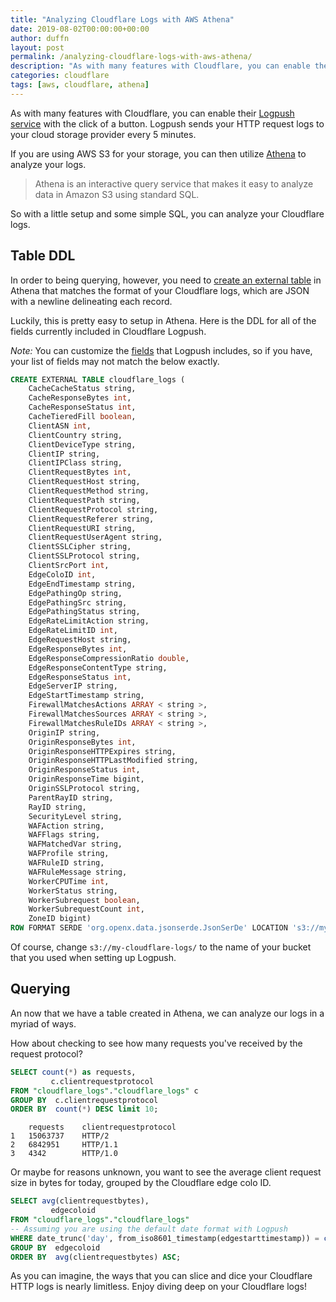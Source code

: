 ```yaml
---
title: "Analyzing Cloudflare Logs with AWS Athena"
date: 2019-08-02T00:00:00+00:00
author: duffn
layout: post
permalink: /analyzing-cloudflare-logs-with-aws-athena/
description: "As with many features with Cloudflare, you can enable their Logpush service with the click of a button. If you are using AWS S3 for your storage, you can then utilize Athena to analyze your logs."
categories: cloudflare
tags: [aws, cloudflare, athena]
---
```


As with many features with Cloudflare, you can enable their [Logpush service](https://developers.cloudflare.com/logs/logpush/) with the click of a button. Logpush sends
your HTTP request logs to your cloud storage provider every 5 minutes.

If you are using AWS S3 for your storage, you can then utilize [Athena](https://aws.amazon.com/athena/) to
analyze your logs.

> Athena is an interactive query service that makes it easy to analyze data in Amazon S3 using standard SQL.

So with a little setup and some simple SQL, you can analyze your Cloudflare logs.

## Table DDL

In order to being querying, however, you need to [create an external table](https://docs.aws.amazon.com/athena/latest/ug/create-table.html) in Athena that
matches the format of your Cloudflare logs, which are JSON with a newline delineating each record.

Luckily, this is pretty easy to setup in Athena. Here is
the DDL for all of the fields currently included in Cloudflare Logpush.

_Note:_ You can customize the [fields](https://developers.cloudflare.com/logs/logpull-api/requesting-logs/#fields) that Logpush includes, so if you have, your
list of fields may not match the below exactly.

```sql
CREATE EXTERNAL TABLE cloudflare_logs (
    CacheCacheStatus string,
    CacheResponseBytes int,
    CacheResponseStatus int,
    CacheTieredFill boolean,
    ClientASN int,
    ClientCountry string,
    ClientDeviceType string,
    ClientIP string,
    ClientIPClass string,
    ClientRequestBytes int,
    ClientRequestHost string,
    ClientRequestMethod string,
    ClientRequestPath string,
    ClientRequestProtocol string,
    ClientRequestReferer string,
    ClientRequestURI string,
    ClientRequestUserAgent string,
    ClientSSLCipher string,
    ClientSSLProtocol string,
    ClientSrcPort int,
    EdgeColoID int,
    EdgeEndTimestamp string,
    EdgePathingOp string,
    EdgePathingSrc string,
    EdgePathingStatus string,
    EdgeRateLimitAction string,
    EdgeRateLimitID int,
    EdgeRequestHost string,
    EdgeResponseBytes int,
    EdgeResponseCompressionRatio double,
    EdgeResponseContentType string,
    EdgeResponseStatus int,
    EdgeServerIP string,
    EdgeStartTimestamp string,
    FirewallMatchesActions ARRAY < string >,
    FirewallMatchesSources ARRAY < string >,
    FirewallMatchesRuleIDs ARRAY < string >,
    OriginIP string,
    OriginResponseBytes int,
    OriginResponseHTTPExpires string,
    OriginResponseHTTPLastModified string,
    OriginResponseStatus int,
    OriginResponseTime bigint,
    OriginSSLProtocol string,
    ParentRayID string,
    RayID string,
    SecurityLevel string,
    WAFAction string,
    WAFFlags string,
    WAFMatchedVar string,
    WAFProfile string,
    WAFRuleID string,
    WAFRuleMessage string,
    WorkerCPUTime int,
    WorkerStatus string,
    WorkerSubrequest boolean,
    WorkerSubrequestCount int,
    ZoneID bigint)
ROW FORMAT SERDE 'org.openx.data.jsonserde.JsonSerDe' LOCATION 's3://my-cloudflare-logs/'
```

Of course, change `s3://my-cloudflare-logs/` to the name of your bucket that you used
when setting up Logpush.

## Querying

An now that we have a table created in Athena, we can analyze our logs in a myriad of ways.

How about checking to see how many requests you've received by the request protocol?

```sql
SELECT count(*) as requests,
         c.clientrequestprotocol
FROM "cloudflare_logs"."cloudflare_logs" c
GROUP BY  c.clientrequestprotocol
ORDER BY  count(*) DESC limit 10;
```

```
 	requests    clientrequestprotocol
1	15063737    HTTP/2
2	6842951     HTTP/1.1
3	4342	    HTTP/1.0
```

Or maybe for reasons unknown, you want to see the average client request size in bytes for today,
grouped by the Cloudflare edge colo ID.

```sql
SELECT avg(clientrequestbytes),
         edgecoloid
FROM "cloudflare_logs"."cloudflare_logs"
-- Assuming you are using the default date format with Logpush
WHERE date_trunc('day', from_iso8601_timestamp(edgestarttimestamp)) = current_date
GROUP BY  edgecoloid
ORDER BY  avg(clientrequestbytes) ASC;
```

As you can imagine, the ways that you can slice and dice your Cloudflare HTTP logs
is nearly limitless. Enjoy diving deep on your Cloudflare logs!
